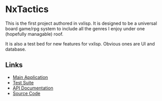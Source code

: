 # NxTactics

This is the first project authored in vxlisp. It is designed to be a universal board game/rpg system to include all the genres I enjoy under one (hopefully managable) roof.

It is also a test bed for new features for vxlisp. Obvious ones are UI and database.

## Links
* [Main Application](html/runjs.html)
* [Test Suite](html/testjs.html)
* [API Documentation](doc/doc.html)
* [Source Code](https://github.com/Vyridian/nxtactics)
